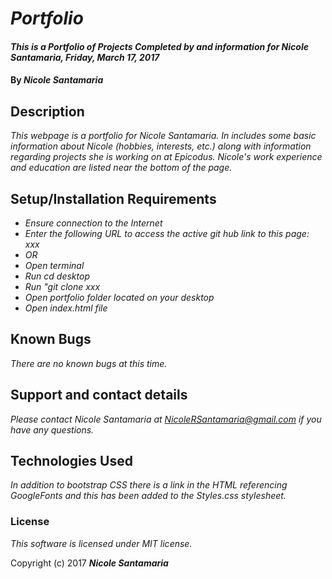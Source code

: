 
# _Portfolio_

#### _This is a Portfolio of Projects Completed by and information for Nicole Santamaria, Friday, March 17, 2017_

#### By _**Nicole Santamaria**_

## Description

_This webpage is a portfolio for Nicole Santamaria. In includes some basic information about Nicole (hobbies, interests, etc.) along with information regarding projects she is working on at Epicodus. Nicole's work experience and education are listed near the bottom of the page._

## Setup/Installation Requirements

* _Ensure connection to the Internet_
* _Enter the following URL to access the active git hub link to this page: xxx_
* _OR_
* _Open terminal_
* _Run cd desktop_
* _Run "git clone xxx_
* _Open portfolio folder located on your desktop_
* _Open index.html file_

## Known Bugs

_There are no known bugs at this time._

## Support and contact details

_Please contact Nicole Santamaria at NicoleRSantamaria@gmail.com if you have any questions._

## Technologies Used

_In addition to bootstrap CSS there is a link in the HTML referencing GoogleFonts and this has been added to the Styles.css stylesheet._

### License

*This software is licensed under MIT license.*

Copyright (c) 2017 **_Nicole Santamaria_**

